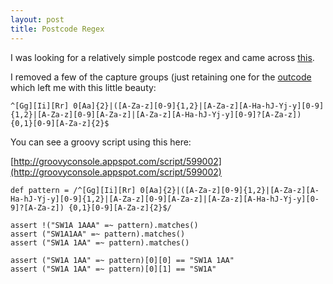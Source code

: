 ```yaml
---
layout: post
title: Postcode Regex
---
```

I was looking for a relatively simple postcode regex and came across [this](http://www.mgbrown.com/PermaLink66.aspx).

I removed a few of the capture groups (just retaining one for the [outcode](http://en.wikipedia.org/wiki/Postcodes_in_the_United_Kingdom#Format) which left me with this little beauty:

    ^[Gg][Ii][Rr] 0[Aa]{2}|([A-Za-z][0-9]{1,2}|[A-Za-z][A-Ha-hJ-Yj-y][0-9]{1,2}|[A-Za-z][0-9][A-Za-z]|[A-Za-z][A-Ha-hJ-Yj-y][0-9]?[A-Za-z]) {0,1}[0-9][A-Za-z]{2}$



You can see a groovy script using this here:

[http://groovyconsole.appspot.com/script/599002](http://groovyconsole.appspot.com/script/599002)

    def pattern = /^[Gg][Ii][Rr] 0[Aa]{2}|([A-Za-z][0-9]{1,2}|[A-Za-z][A-Ha-hJ-Yj-y][0-9]{1,2}|[A-Za-z][0-9][A-Za-z]|[A-Za-z][A-Ha-hJ-Yj-y][0-9]?[A-Za-z]) {0,1}[0-9][A-Za-z]{2}$/

    assert !("SW1A 1AAA" =~ pattern).matches()
    assert ("SW1A1AA" =~ pattern).matches()
    assert ("SW1A 1AA" =~ pattern).matches()

    assert ("SW1A 1AA" =~ pattern)[0][0] == "SW1A 1AA"
    assert ("SW1A 1AA" =~ pattern)[0][1] == "SW1A"